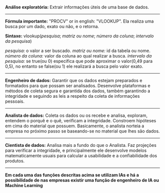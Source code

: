 **Análise exploratória:** Extrair informações úteis de uma base de dados.

_____________________________________________________________________________________
**Fórmula importante:** "PROCV" or in english: "VLOOKUP". Ela realiza uma busca por um dado, exato ou não, e o retorna.

**Sintaxe:** vlookup(*pesquisa*; *matriz ou nome*; *número da coluna*; *intervalo da pesquisa*)

*pesquisa:* o valor a ser buscado.
*matriz ou nome:* id da tabela ou nome.
*número da coluna:* valor da coluna ao qual realizar a busca.
*intervalo da pesquisa:* se true(ou 0) especifica que pode aproximar o valor(0,49 para 0,5), no entanto se false(ou 1) ele realizará a busca pelo valor exato.

_____________________________________________________________________________________
**Engenheiro de dados:** Garantir que os dados estejam preparados e formatados para que possam ser analisados. Desenvolve plataformas e métodos de coleta segura e garantida dos dados, também garantindo a integridade e seguindo as leis a respeito da coleta de informações pessoais.

_____________________________________________________________________________________
**Analista de dados:** Coleta os dados ou os recebe e analisa, exploram, entendem o porquê e o quê, verificam a integridade. Constroem hipóteses em cima do material que possuem. Basicamente, o analista norteia a empresa no próximo passo se baseando-se no material que lhes são dados.

____________________________________________________________________________________
**Cientista de dados:** Analisa mais a fundo do que o Analista. Faz projeções para verificar a integridade, e principalmente ele desenvolve modelos matematicamente usuais para calcular a usabilidade e a confiabilidade dos produtos.

____________________________________________________________________________________
**Em cada uma das funções descritas acima se utilizam IAs e há a possibilidade de nas empresas existir uma função de engenheiro de IA ou Machine Learning**
